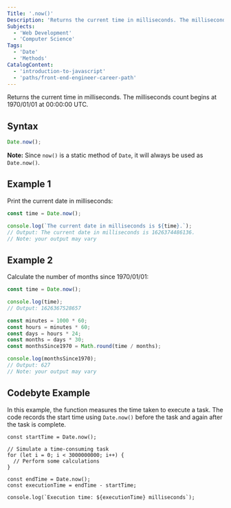 ```yaml
---
Title: '.now()'
Description: 'Returns the current time in milliseconds. The milliseconds count begins at 1970/01/01 at 00:00:00 UTC.'
Subjects:
  - 'Web Development'
  - 'Computer Science'
Tags:
  - 'Date'
  - 'Methods'
CatalogContent:
  - 'introduction-to-javascript'
  - 'paths/front-end-engineer-career-path'
---
```


Returns the current time in milliseconds. The milliseconds count begins at 1970/01/01 at 00:00:00 UTC.

## Syntax

```js
Date.now();
```

**Note:** Since `now()` is a static method of `Date`, it will always be used as `Date.now()`.

## Example 1

Print the current date in milliseconds:

```js
const time = Date.now();

console.log(`The current date in milliseconds is ${time}.`);
// Output: The current date in milliseconds is 1626374486136.
// Note: your output may vary
```

## Example 2

Calculate the number of months since 1970/01/01:

```js
const time = Date.now();

console.log(time);
// Output: 1626367528657

const minutes = 1000 * 60;
const hours = minutes * 60;
const days = hours * 24;
const months = days * 30;
const monthsSince1970 = Math.round(time / months);

console.log(monthsSince1970);
// Output: 627
// Note: your output may vary
```

## Codebyte Example

In this example, the function measures the time taken to execute a task. The code records the start time using `Date.now()` before the task and again after the task is complete.

```codebyte/javascript
const startTime = Date.now();

// Simulate a time-consuming task
for (let i = 0; i < 3000000000; i++) {
  // Perform some calculations
}

const endTime = Date.now();
const executionTime = endTime - startTime;

console.log(`Execution time: ${executionTime} milliseconds`);
```
